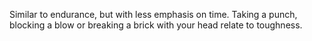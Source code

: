 Similar to endurance, but with less emphasis on time.
Taking a punch, blocking a blow or breaking a brick with your head relate to toughness.